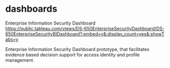 # dashboards
Enterprise Information Security Dashboard
https://public.tableau.com/views/DS-650EnterpriseSecurityDashboard/DS-650EnterpriseSecurityBIDashboard?:embed=y&:display_count=yes&:showTabs=y

Enterprise Information Security Dashboard prototype, that facilitates evidence based decision support for access identity and profile management.
